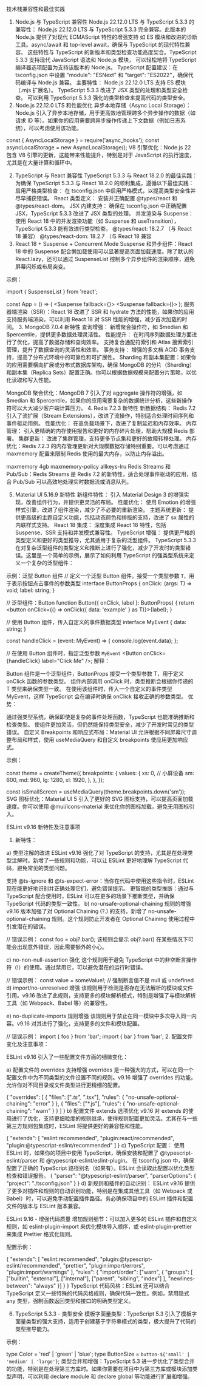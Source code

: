 技术栈兼容性和最佳实践
1. Node.js 与 TypeScript 兼容性
Node.js 22.12.0 LTS 与 TypeScript 5.3.3 的兼容性：
Node.js 22.12.0 LTS 与 TypeScript 5.3.3 完全兼容。此版本的 Node.js 提供了对现代 ECMAScript 特性的增强支持
如 ES 模块和改进的诊断工具。async/await 和 top-level await，确保与 TypeScript 的现代特性兼容。
这些特性与 TypeScript 的新版本和类型检查功能高度契合。TypeScript 5.3.3 支持现代 JavaScript 语法和 Node.js 模块，
可以轻松地将 TypeScript 编译器选项配置为支持该版本的 Node.js。
TypeScript 配置建议：在 tsconfig.json 中设置 "module": "ESNext" 和 "target": "ES2022"，确保代码编译与 Node.js 兼容。
主要特性：
Node.js 22.12.0 LTS 支持 ES 模块（.mjs 扩展名）。
TypeScript 5.3.3 改进了 JSX 类型的处理和类型安全检查。
可以利用 TypeScript 5.3.3 强化的类型检查来提高代码的类型安全。
1. Node.js 22.12.0 LTS 和性能优化
异步本地存储（Async Local Storage）：Node.js 引入了异步本地存储，用于更高效地管理跨多个异步操作的数据（如请求 ID 等）。如果你的应用需要跨异步操作传递上下文数据（例如日志系统），可以考虑使用该功能。

const { AsyncLocalStorage } = require('async_hooks');
const asyncLocalStorage = new AsyncLocalStorage();
V8 引擎优化：Node.js 22 包含 V8 引擎的更新，这能带来性能提升，特别是对于 JavaScript 的执行速度，尤其是在大量计算和循环中。

2. TypeScript 与 React 兼容性
TypeScript 5.3.3 与 React 18.2.0 的最佳实践：
为确保 TypeScript 5.3.3 与 React 18.2.0 的顺利集成，遵循以下最佳实践：
启用严格类型检查： 在 tsconfig.json 中启用严格模式，以提高类型安全性并尽早捕获错误。
React 类型定义： 安装并正确配置 @types/react 和 @types/react-dom。
JSX 内建支持： 确保在 tsconfig.json 中正确配置 JSX，TypeScript 5.3.3 改进了 JSX 类型的处理。
并发渲染与 Suspense： 使用 React 18 中的并发渲染功能（如 Suspense 和 useTransition），TypeScript 5.3.3 能有效进行类型检查。
@types/react: 18.2.7 （与 React 18 兼容）
@types/react-dom: 18.2.7 （与 React 18 兼容
7. React 18 + Suspense + Concurrent Mode
Suspense 和异步组件：React 18 中的 Suspense 配合懒加载使用可以显著提高页面加载速度。除了默认的 React.lazy，还可以通过 SuspenseList 控制多个异步组件的渲染顺序，避免屏幕闪烁或布局突变。

示例：

import { SuspenseList } from 'react';

const App = () => (
  <SuspenseList revealOrder="forwards">
    <Suspense fallback={<Loading />}>
      <ComponentA />
    </Suspense>
    <Suspense fallback={<Loading />}>
      <ComponentB />
    </Suspense>
  </SuspenseList>
);
服务器端渲染（SSR）：React 18 改进了 SSR 和 hydrate 方法的性能，如果你的应用支持服务端渲染，可以利用 React 18 对 SSR 性能的增强，减少首次加载的时间。
3. MongoDB 7.0.4 新特性
查询增强：
新增聚合操作符，如 $median 和 $percentile，提供更多数据处理灵活性。
性能提升：
在时间序列数据处理方面进行了优化，提高了数据存储和查询效率。
支持复合通配符索引和 Atlas 搜索索引管理，提升了数据查询的灵活性和效率。
事务支持：
增强的多文档 ACID 事务支持，提高了分布式环境中的可靠性和可扩展性。
Sharding 和副本集配置：如果你的应用需要横向扩展或分布式数据库架构，确保 MongoDB 的分片（Sharding）和副本集（Replica Sets）配置正确。你可以根据数据规模来配置分片策略，以优化读取和写入性能。

MongoDB 聚合优化：MongoDB 7 引入了对 aggregate 操作符的增强，如 $median 和 $percentile，如果你的应用需要复杂的数据统计分析，这些新操作符可以大大减少客户端计算压力。
4. Redis 7.2.3 新特性
新数据结构：
Redis 7.2 引入了流扩展（Stream Extensions），改进了流操作，特别适合处理时间序列和事件驱动用例。
性能优化：
在高负载场景下，改进了复制延迟和内存效率。
内存管理：
引入更精确的内存使用报告和更好的内存碎片处理，帮助大规模 Redis 部署。
集群更新：
改进了集群管理，支持更多节点集和更好的故障转移处理。
内存优化：Redis 7.2.3 的内存管理更新对大规模数据存储特别重要。可以考虑通过 maxmemory 配置来限制 Redis 使用的最大内存，以防止内存溢出。

maxmemory 4gb
maxmemory-policy allkeys-lru
Redis Streams 和 Pub/Sub：Redis Streams 是 Redis 7.2 的新特性，适合处理事件驱动的应用，结合 Pub/Sub 可以高效地处理实时数据流或消息队列。

5. Material UI 5.16.9 新特性
新组件特性：
引入 Material Design 3 的增强实现，改善组件行为，并提供更灵活的布局。
性能优化：
使用 Emotion 的增强样式引擎，改进了组件渲染，减少了不必要的重新渲染。
主题系统更新：
提供更高级的主题自定义功能，包括动态颜色和排版的支持，改进了 sx 属性的内联样式支持。
React 18 集成：
深度集成 React 18 特性，包括 Suspense、SSR 支持和并发模式兼容性。
TypeScript 增强：
提供更严格的类型定义和更好的类型推导，尤其适用于复杂的泛型组件。
TypeScript 5.3.3 在对复杂泛型组件的类型定义和推断上进行了强化，减少了开发时的类型错误。这里是一个简单的示例，展示了如何利用 TypeScript 的强类型系统来定义一个复杂的泛型组件：

示例：泛型 Button 组件
// 定义一个泛型 Button 组件，接受一个类型参数 `T`，用于表示按钮点击事件的参数类型
interface ButtonProps<T> {
  onClick: (args: T) => void;
  label: string;
}

// 泛型组件：Button
function Button<T>({ onClick, label }: ButtonProps<T>) {
  return <button onClick={() => onClick({ data: 'example' } as T)}>{label}</button>;
}

// 使用 Button 组件，传入自定义的事件数据类型
interface MyEvent {
  data: string;
}

const handleClick = (event: MyEvent) => {
  console.log(event.data);
};

// 在使用 Button 组件时，指定泛型参数 `MyEvent`
<Button<MyEvent> onClick={handleClick} label="Click Me" />;
解释：

Button 组件是一个泛型组件，ButtonProps<T> 接受一个类型参数 T，用于定义 onClick 函数的参数类型。
组件内部调用 onClick 时，类型推断会根据你传递的 T 类型来确保类型一致。
在使用该组件时，传入一个自定义的事件类型 MyEvent，这样 TypeScript 会在编译时确保 onClick 接收正确的参数类型。
优势：

通过强类型系统，确保即使是复杂的事件处理函数，TypeScript 也能准确推断和检查类型。
使组件更加灵活，但仍然能保持类型安全，减少了开发时常见的类型错误。
自定义 Breakpoints 和响应式布局：Material UI 允许根据不同屏幕尺寸调整布局和样式，使用 useMediaQuery 和自定义 breakpoints 使应用更加响应式。

示例：

const theme = createTheme({
  breakpoints: {
    values: {
      xs: 0, // 小屏设备
      sm: 600,
      md: 960,
      lg: 1280,
      xl: 1920,
    },
  },
});

const isSmallScreen = useMediaQuery(theme.breakpoints.down('sm'));
SVG 图标优化：Material UI 5 引入了更好的 SVG 图标支持，可以提高页面加载速度。你可以使用 @mui/icons-material 来优化你的图标加载，避免无用图标引入。

ESLint v9.16 新特性及注意事项
1. 新特性：

a) 类型注解的改进
ESLint v9.16 强化了对 TypeScript 的支持，尤其是在处理类型注解时。新增了一些规则和功能，可以让 ESLint 更好地理解 TypeScript 代码，避免常见的类型问题。

支持 @ts-ignore 和 @ts-expect-error：当你在代码中使用这些指令时，ESLint 现在能更好地识别并正确处理它们，避免错误提示。
更智能的类型推断：通过与 TypeScript 配合使用时，ESLint 可以在更多的场景下推断类型，并确保 TypeScript 代码的类型一致性。
b) no-unsafe-optional-chaining 规则的增强
v9.16 版本加强了对 Optional Chaining (?.) 的支持，新增了 no-unsafe-optional-chaining 规则。这个规则防止开发者在 Optional Chaining 使用过程中引发潜在的错误。

// 错误示例：
const foo = obj?.bar();
该规则会提示 obj?.bar() 在某些情况下可能会出现意外错误，因此需要额外的小心。

c) no-non-null-assertion 强化
这个规则用于避免 TypeScript 中的非空断言操作符（!）的使用。通过禁用它，可以避免潜在的运行时错误。

// 错误示例：
const value = someValue!; // 强制断言值不是 null 或 undefined
d) import/no-unresolved 增强
该规则用于检测是否存在无法解析的模块或文件引用。v9.16 改进了此规则，支持更多的模块解析模式，特别是增强了与模块解析工具（如 Webpack、Babel 等）的兼容性。

e) no-duplicate-imports 规则增强
该规则用于禁止在同一模块中多次导入同一内容。v9.16 对其进行了强化，支持更多的文件和模块配置。

// 错误示例：
import { foo } from 'bar';
import { bar } from 'bar';
2. 配置文件变化及注意事项：

ESLint v9.16 引入了一些配置文件方面的细微变化：

a) 配置文件的 overrides 支持增强
overrides 是一种强大的方式，可以在同一个配置文件中为不同类型的文件设置不同的规则。v9.16 增强了 overrides 的功能，允许你对不同目录或文件类型进行更精细的配置。

{
  "overrides": [
    {
      "files": ["*.ts", "*.tsx"],
      "rules": {
        "no-unsafe-optional-chaining": "error"
      }
    },
    {
      "files": ["*.js"],
      "rules": {
        "no-unsafe-optional-chaining": "warn"
      }
    }
  ]
}
b) 配置文件 extends 选项优化
v9.16 对 extends 的使用进行了优化，支持更细粒度的规则继承，使得规则配置更加灵活。尤其在与一些第三方规则包集成时，ESLint 将提供更好的兼容性和性能。

{
  "extends": [
    "eslint:recommended",
    "plugin:react/recommended",
    "plugin:@typescript-eslint/recommended"
  ]
}
c) TypeScript 配置：
使用 ESLint 时，如果你的项目中使用 TypeScript，确保安装和配置了 @typescript-eslint/parser 和 @typescript-eslint/eslint-plugin。
在 tsconfig.json 中，确保配置了正确的 TypeScript 路径别名（如果有）。ESLint 会读取此配置以优化类型检查和错误报告。
{
  "parser": "@typescript-eslint/parser",
  "parserOptions": {
    "project": "./tsconfig.json"
  }
}
d) 新规则和插件的自动识别：
ESLint v9.16 提供了更多对插件和规则的自动识别功能，特别是在集成其他工具（如 Webpack 或 Babel）时，可以避免手动配置插件路径。务必确保项目中的 ESLint 插件和配置文件的版本与 ESLint 版本兼容。

ESLint 9.16 - 增强代码质量
增加规则细节：可以加入更多的 ESLint 插件和自定义规则，如 eslint-plugin-import 来优化模块导入顺序，或 eslint-plugin-prettier 来集成 Prettier 格式化规则。

配置示例：

{
  "extends": [
    "eslint:recommended",
    "plugin:@typescript-eslint/recommended",
    "prettier",
    "plugin:import/errors",
    "plugin:import/warnings"
  ],
  "rules": {
    "import/order": ["warn", {
      "groups": [
        ["builtin", "external"],
        ["internal"],
        ["parent", "sibling", "index"]
      ],
      "newlines-between": "always"
    }]
  }
}
TypeScript 代码风格：ESLint 还可以结合 TypeScript 定义一些特殊的代码风格规则，确保代码一致性。例如，禁用隐式 any 类型，强制函数返回类型和接口的明确类型定义。

6. TypeScript 5.3.3 - 类型安全
模板字面量类型：TypeScript 5.3 引入了模板字面量类型的强大支持，适用于创建基于字符串模式的类型，极大提升了代码的类型推导能力。

示例：

type Color = 'red' | 'green' | 'blue';
type ButtonSize = `button-${'small' | 'medium' | 'large'}`;
类型合并和增强：TypeScript 5.3 进一步优化了类型合并的功能，特别是在处理第三方库时。如果你需要在项目中为第三方库或模块添加类型声明，可以利用 declare module 和 declare global 等功能进行扩展和增强。